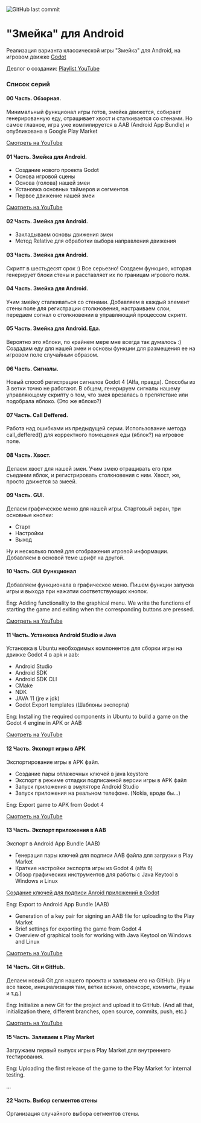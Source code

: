
![GitHub last commit](https://img.shields.io/github/last-commit/trash-max/classic_snake_4)

# "Змейка" для Android
Реализация варианта классической игры "Змейка" для Android, на игровом движке [Godot](https://github.com/godotengine/godot)



Девлог о создании:
[Playlist YouTube](https://youtube.com/playlist?list=PLJn3nbk2RjwTy6ARA4ZfKOphTGhD8gwHb)






### Список серий


#### 00 Часть. Обзорная.
Минимальный функционал игры готов, змейка движется, собирает генерированную еду, отращивает хвост и сталкивается со стенами.
Но самое главное, игра уже компилируется в AAB (Android App Bundle) и опубликована в Google Play Market
 
[Смотреть на YouTube](https://youtu.be/_y_LxHTPBRQ)



#### 01 Часть. Змейка для Android.
 - Создание нового проекта Godot
 - Основа игровой сцены
 - Основа (голова) нашей змеи
 - Установка основных таймеров и сегментов
 - Первое движение нашей змеи
 
[Смотреть на YouTube](https://youtu.be/De6qGwkY7Eo)



#### 02 Часть. Змейка для Android.
 - Закладываем основы движения змеи
 - Метод Relative для обработки выбора направления движения


#### 03 Часть. Змейка для Android.
Скрипт в шестьдесят срок :) Все серьезно!
Создаем функцию, которая генерирует блоки стены и расставляет их по границам игрового поля.


#### 04 Часть. Змейка для Android.
Учим змейку сталкиваться со стенами.
Добавляем в каждый элемент стены поле для регистрации столкновения, настраиваем слои, передаем согнал о столкновении в управляющий процессом скрипт.


#### 05 Часть. Змейка для Android. Еда.
Вероятно это яблоки, по крайнем мере мне всегда так думалось :)
Создадим еду для нашей змеи и основы функции для размещения ее на игровом поле случайным образом.


#### 06 Часть. Сигналы.
Новый способ регистрации сигналов Godot 4 (Alfa, правда). Способы из 3 ветки точно не работают.
В общем, генерируем сигналы нашему управляющему скрипту о том, что змея врезалась в препятствие или подобрала яблоко. (Это же яблоко?)


#### 07 Часть. Call Deffered.
Работа над ошибками из предыдущей серии. Использование метода call_deffered() для корректного помещения еды (яблок?) на игровое поле.


#### 08 Часть. Хвост.
Делаем хвост для нашей змеи. Учим змею отращивать его при съедании яблок, и регистрировать столкновения с ним. Хвост, же, просто движется за змеей.


#### 09 Часть. GUI.
Делаем графическое меню для нашей игры.
Стартовый экран, три основные кнопки:
- Старт
- Настройки
- Выход

Ну и несколько полей для отображения игровой информации.
Добавляем в основой теме шрифт на другой.


#### 10 Часть. GUI Функционал
Добавляем функционала в графическое меню.  Пишем функции запуска игры и выхода при нажатии соответствующих кнопок.

Eng:
Adding functionality to the graphical menu. We write the functions of starting the game and exiting when the corresponding buttons are pressed.

[Смотреть на YouTube](https://youtu.be/sFXFtuPjUfc)


#### 11 Часть. Установка Android Studio и Java
Установка в Ubuntu необходимых компонентов для сборки игры на движке Godot 4 в apk и aab:

- Android Studio 
- Android SDK
- Android SDK CLI
- CMake
- NDK
- JAVA 11 (jre и jdk)
- Godot Export templates (Шаблоны экспорта)

Eng: 
Installing the required components in Ubuntu to build a game on the Godot 4 engine in APK or AAB

[Смотреть на YouTube](https://youtu.be/v9bVNiKF63U)


#### 12 Часть. Экспорт игры в APK
Экспортирование игры в APK файл.
- Создание пары отлажочных ключей в java keystore
- Экспорт в режиме отладки подписанной версии игры в APK файл
- Запуск приложения в эмуляторе Android Studio
- Запуск приложения на реальном телефоне. (Nokia, вроде бы...)

Eng:
Export game to APK from Godot 4

[Смотреть на YouTube](https://youtu.be/pnonAjVaV94)


#### 13 Часть. Экспорт приложения в AAB
Экспорт в Android App Bundle (AAB)
- Генерация пары ключей для подписи AAB файла для загрузки в Play Market
- Краткие настройки экспорта игры из Godot 4 (alfa 6)
- Обзор графических инструментов для работы с Java Keytool в Windows и Linux

[Создание ключей для подписи Anroid приложений в Godot](https://trash-max.github.io/howto/keystore/)

Eng:
Export to Android App Bundle (AAB)
- Generation of a key pair for signing an AAB file for uploading to the Play Market
- Brief settings for exporting the game from Godot 4
- Overview of graphical tools for working with Java Keytool on Windows and Linux

[Смотреть на YouTube](https://youtu.be/id9Qrt_izYg)


#### 14 Часть. Git и GitHub.
Делаем новый Git для нашего проекта и заливаем его на GitHub.
(Ну и все такое, инициализация там, ветки всякие, опенсорс, коммиты, пушы и т.д.)

Eng:
Initialize a new Git for the project and upload it to GitHub.
(And all that, initialization there, different branches, open source, commits, push, etc.)

[Смотреть на YouTube](https://youtu.be/uavbHZyAGcI)


#### 15 Часть. Заливаем в Play Market
Загружаем первый выпуск игры в Play Market для внутреннего тестирования.

Eng:
Uploading the first release of the game to the Play Market for internal testing.


...

#### 22 Часть. Выбор сегментов стены
Организация случайного выбора сегментов стены.




